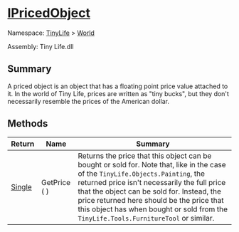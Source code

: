# [IPricedObject](./IPricedObject.md)

Namespace: [TinyLife]() > [World]()

Assembly: Tiny Life.dll

## Summary
A priced object is an object that has a floating point price value attached to it.  In the world of Tiny Life, prices are written as "tiny bucks", but they don't necessarily resemble the prices of the American dollar.

## Methods

| Return | Name | Summary | 
| --- | --- | --- | 
| [Single](https://docs.microsoft.com/en-us/dotnet/api/System.Single) | GetPrice (  ) | Returns the price that this object can be bought or sold for.  Note that, like in the case of the `TinyLife.Objects.Painting`, the returned price isn't necessarily the full price that the object can be sold for. Instead, the price returned here should be the price that this object has when bought or sold from the `TinyLife.Tools.FurnitureTool` or similar. | 


